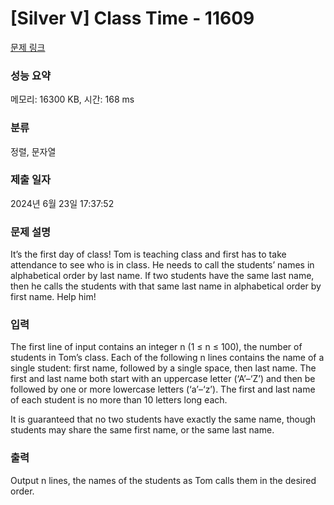 # [Silver V] Class Time - 11609 

[문제 링크](https://www.acmicpc.net/problem/11609) 

### 성능 요약

메모리: 16300 KB, 시간: 168 ms

### 분류

정렬, 문자열

### 제출 일자

2024년 6월 23일 17:37:52

### 문제 설명

<p>It’s the first day of class! Tom is teaching class and first has to take attendance to see who is in class. He needs to call the students’ names in alphabetical order by last name. If two students have the same last name, then he calls the students with that same last name in alphabetical order by first name. Help him!</p>

### 입력 

 <p>The first line of input contains an integer n (1 ≤ n ≤ 100), the number of students in Tom’s class. Each of the following n lines contains the name of a single student: first name, followed by a single space, then last name. The first and last name both start with an uppercase letter (‘A’–‘Z’) and then be followed by one or more lowercase letters (‘a’–‘z’). The first and last name of each student is no more than 10 letters long each.</p>

<p>It is guaranteed that no two students have exactly the same name, though students may share the same first name, or the same last name.</p>

### 출력 

 <p>Output n lines, the names of the students as Tom calls them in the desired order.</p>

